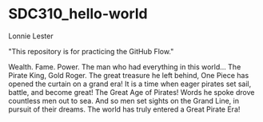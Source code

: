 # SDC310_hello-world
Lonnie Lester

"This repository is for practicing the GitHub Flow."

Wealth. Fame. Power. The man who had everything in this world... The Pirate King, Gold Roger. The great treasure he left behind, One Piece has opened the curtain on a grand era! It is a time when eager pirates set sail, battle, and become great! The Great Age of Pirates! Words he spoke drove countless men out to sea. And so men set sights on the Grand Line, in pursuit of their dreams. The world has truly entered a Great Pirate Era!

